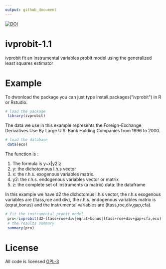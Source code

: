 ```yaml
---
output: github_document
---
```

[![DOI](https://zenodo.org/badge/DOI/10.5281/zenodo.1183253.svg)](https://doi.org/10.5281/zenodo.1183253)

# ivprobit-1.1
ivprobit fit an Instrumental variables probit model using the generalized least squares estimator
# Example
 
 To dwonload the package you can just type install.packages("ivprobit") in R or Rstudio.
 
```R
# load the package 
 library(ivprobit)
```

The data we use in this example represents the Foreign-Exchange Derivatives Use By Large U.S. Bank Holding Companies from 1996 to 2000.

```R
# load the database
 data(eco)
  ```

The function is :

1. The formula is y~x|y2|z
2. y: the dichotomous l.h.s vector
2. x:  the r.h.s. exogenous variables matrix.
3. y2:  the r.h.s. endogenous variables vector or matrix
4. z:  the complete set of instruments (a matrix)
 data: the dataframe

 In this example we have d2 the dichotomus l.h.s vector, the r.h.s exogenous variables are (ltass,roe and div), the r.h.s. endogenous variables matrix is (eqrat,bonus) and the instrumental variables are (ltass,roe,div,gap,cfa).

```R
# fit the instrumental probit model
 pro<-ivprobit(d2~ltass+roe+div|eqrat+bonus|ltass+roe+div+gap+cfa,eco)
 # the results summary
 summary(pro)
 ```
# License
All code is licensed [GPL-3](https://www.gnu.org/licenses/gpl-3.0.en.html)



